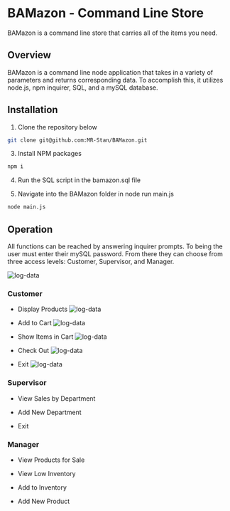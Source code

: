 # BAMazon - Command Line Store 
BAMazon is a command line store that carries all of the items you need.

## Overview
BAMazon is a command line node application that takes in a variety of parameters and returns corresponding data. To accomplish this, it utilizes node.js, npm inquirer, SQL, and a mySQL database.

## Installation
1. Clone the repository below
```sh
git clone git@github.com:MR-Stan/BAMazon.git
```
3. Install NPM packages
```sh
npm i
```
4. Run the SQL script in the bamazon.sql file

5. Navigate into the BAMazon folder in node run main.js
```sh
node main.js
```

## Operation
All functions can be reached by answering inquirer prompts. To being the user must enter their mySQL password. From there they can choose from three access levels: Customer, Supervisor, and Manager.

![log-data](gifs/initial.gif)

### Customer
* Display Products
![log-data](gifs/Customer/display.gif)

* Add to Cart
![log-data](gifs/Customer/addtocart.gif)

* Show Items in Cart
![log-data](gifs/Customer/showcart.gif)

* Check Out
![log-data](gifs/Customer/checkout.gif)

* Exit
![log-data](gifs/Customer/exit.gif)

### Supervisor
* View Sales by Department
<!-- ![log-data](gifs/log.gif) -->

* Add New Department
<!-- ![log-data](gifs/log.gif) -->

* Exit
<!-- ![log-data](gifs/log.gif) -->

### Manager
* View Products for Sale
<!-- ![log-data](gifs/log.gif) -->

* View Low Inventory
<!-- ![log-data](gifs/log.gif) -->

* Add to Inventory
<!-- ![log-data](gifs/log.gif) -->

* Add New Product
<!-- ![log-data](gifs/log.gif) -->